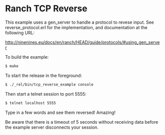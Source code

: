 Ranch TCP Reverse
=================

This example uses a gen_server to handle a protocol to revese input. See
reverse_protocol.erl for the implementation, and documentation at
the following URL:

http://ninenines.eu/docs/en/ranch/HEAD/guide/protocols/#using_gen_server

To build the example:
``` bash
$ make
```

To start the release in the foreground:

``` bash
$ ./_rel/bin/tcp_reverse_example console
```

Then start a telnet session to port 5555:
``` bash
$ telnet localhost 5555
```

Type in a few words and see them reversed! Amazing!

Be aware that there is a timeout of 5 seconds without receiving
data before the example server disconnects your session.
